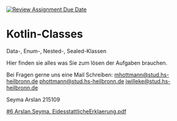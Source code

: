 [![Review Assignment Due Date](https://classroom.github.com/assets/deadline-readme-button-22041afd0340ce965d47ae6ef1cefeee28c7c493a6346c4f15d667ab976d596c.svg)](https://classroom.github.com/a/X63B3xlW)
# Kotlin-Classes
Data-, Enum-, Nested-, Sealed-Klassen

Hier finden sie alles was Sie zum lösen der Aufgaben brauchen.

Bei Fragen gerne uns eine Mail Schreiben:
mhottmann@stud.hs-heilbronn.de
phottmann@stud.hs-heilbronn.de
jwilleke@stud.hs-heilbronn.de

Seyma Arslan
215109

[#6 Arslan.Seyma. EidesstattlicheErklaerung.pdf](https://github.com/user-attachments/files/18187629/6.Arslan.Seyma.EidesstattlicheErklaerung.pdf)
